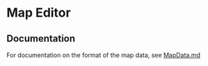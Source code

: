 # Map Editor

## Documentation

For documentation on the format of the map data, see
[MapData.md](./MapData.md)
